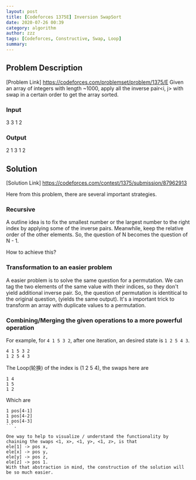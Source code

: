 ```yaml
---
layout: post
title: [Codeforces 1375E] Inversion SwapSort
date: 2020-07-26 00:39
category: algorithm
author: zzz
tags: [Codeforces, Constructive, Swap, Loop]
summary: 
---
```


## Problem Description
[Problem Link] https://codeforces.com/problemset/problem/1375/E
Given an array of integers with length ~1000, apply all the inverse pair<i, j> with swap in a certain order to get the array sorted.

### Input
3
3 1 2

### Output
2
1 3
1 2

## Solution
[Solution Link] https://codeforces.com/contest/1375/submission/87962913

Here from this problem, there are several important strategies.

### Recursive
A outline idea is to fix the smallest number or the largest number to the right index by applying some of the inverse pairs. Meanwhile, keep the relative order of the other elements. So, the question of N becomes the question of N - 1.

How to achieve this?

### Transformation to an easier problem

A easier problem is to solve the same question for a permutation. We can tag the two elements of the same value with their indices, so they don't yield additional inverse pair. So, the question of permutation is identitical to the original question, (yields the same output).
It's a important trick to transform an array with duplicate values to a permutation.

### Combining/Merging the given operations to a more powerful operation

For example, for `4 1 5 3 2`, after one iteration, an desired state is `1 2 5 4 3`.
```
4 1 5 3 2
1 2 5 4 3
```
The Loop(轮换) of the index is (1 2 5 4), the swaps here are
```
1 4
1 5
1 2
```
Which are 
```
1 pos[4-1]
1 pos[4-2]
1 pos[4-3]
```.

One way to help to visualize / understand the functionality by chaining the swaps <1, x>, <1, y>, <1, z>, is that
ele[1] -> pos x,
ele[x] -> pos y,
ele[y] -> pos z,
ele[z] -> pos 1.
With that abstraction in mind, the construction of the solution will be so much easier.

